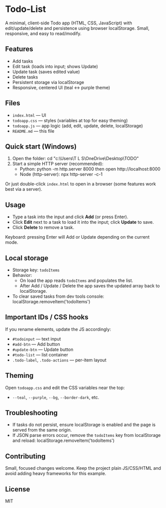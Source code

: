 # Todo-List

A minimal, client-side Todo app (HTML, CSS, JavaScript) with edit/update/delete and persistence using browser localStorage. Small, responsive, and easy to read/modify.

## Features
- Add tasks
- Edit task (loads into input; shows Update)
- Update task (saves edited value)
- Delete tasks
- Persistent storage via localStorage
- Responsive, centered UI (teal ↔ purple theme)

## Files
- `index.html` — UI
- `todoapp.css` — styles (variables at top for easy theming)
- `todoapp.js` — app logic (add, edit, update, delete, localStorage)
- `README.md` — this file

## Quick start (Windows)
1. Open the folder:
   cd "c:\Users\T L S\OneDrive\Desktop\TODO"
2. Start a simple HTTP server (recommended):
   - Python:
     python -m http.server 8000
     then open http://localhost:8000
   - Node (http-server):
     npx http-server -c-1

Or just double-click `index.html` to open in a browser (some features work best via a server).

## Usage
- Type a task into the input and click **Add** (or press Enter).
- Click **Edit** next to a task to load it into the input; click **Update** to save.
- Click **Delete** to remove a task.

Keyboard: pressing Enter will Add or Update depending on the current mode.

## Local storage
- Storage key: `todoItems`
- Behavior:
  - On load the app reads `todoItems` and populates the list.
  - After Add / Update / Delete the app saves the updated array back to localStorage.
- To clear saved tasks from dev tools console:
  localStorage.removeItem('todoItems')

## Important IDs / CSS hooks
If you rename elements, update the JS accordingly:
- `#todoinput` — text input
- `#add-btn` — Add button
- `#update-btn` — Update button
- `#todo-list` — list container
- `.todo-label`, `.todo-actions` — per-item layout

## Theming
Open `todoapp.css` and edit the CSS variables near the top:
- `--teal`, `--purple`, `--bg`, `--border-dark`, etc.

## Troubleshooting
- If tasks do not persist, ensure localStorage is enabled and the page is served from the same origin.
- If JSON parse errors occur, remove the `todoItems` key from localStorage and reload:
  localStorage.removeItem('todoItems')

## Contributing
Small, focused changes welcome. Keep the project plain JS/CSS/HTML and avoid adding heavy frameworks for this example.

## License
MIT